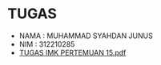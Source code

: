 # TUGAS
- NAMA : MUHAMMAD SYAHDAN JUNUS
- NIM : 312210285
- [TUGAS IMK PERTEMUAN 15.pdf](https://github.com/user-attachments/files/15942759/TUGAS.IMK.PERTEMUAN.15.pdf)
